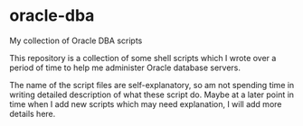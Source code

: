 # oracle-dba
My collection of Oracle DBA scripts

This repository is a collection of some shell scripts which I wrote over a period of time to help me administer Oracle database servers.

The name of the script files are self-explanatory, so am not spending time in writing detailed description of what these script do. Maybe at a later point in time when I add new scripts which may need explanation, I will add more details here.
